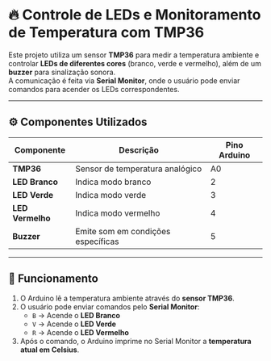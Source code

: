 # 🔥 Controle de LEDs e Monitoramento de Temperatura com TMP36

Este projeto utiliza um sensor **TMP36** para medir a temperatura ambiente e controlar **LEDs de diferentes cores** (branco, verde e vermelho), além de um **buzzer** para sinalização sonora.  
A comunicação é feita via **Serial Monitor**, onde o usuário pode enviar comandos para acender os LEDs correspondentes.

---

## ⚙️ Componentes Utilizados

| Componente        | Descrição                                 | Pino Arduino |
|-------------------|-------------------------------------------|--------------|
| **TMP36**         | Sensor de temperatura analógico            | A0           |
| **LED Branco**    | Indica modo branco                        | 2            |
| **LED Verde**     | Indica modo verde                         | 3            |
| **LED Vermelho**  | Indica modo vermelho                      | 4            |
| **Buzzer**        | Emite som em condições específicas         | 5            |

---

## 🧠 Funcionamento

1. O Arduino lê a temperatura ambiente através do **sensor TMP36**.  
2. O usuário pode enviar comandos pelo **Serial Monitor**:  
   - `B` → Acende o **LED Branco**  
   - `V` → Acende o **LED Verde**  
   - `R` → Acende o **LED Vermelho**  
3. Após o comando, o Arduino imprime no Serial Monitor a **temperatura atual em Celsius**.  